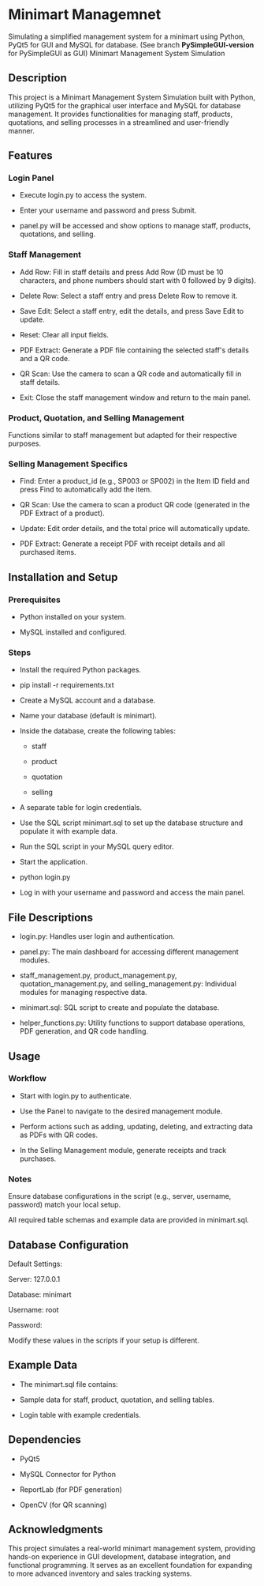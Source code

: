 # Minimart Managemnet

Simulating a simplified management system for a minimart using Python, PyQt5 for GUI and MySQL for database. (See branch **PySimpleGUI-version** for PySimpleGUI as GUI)
Minimart Management System Simulation

## Description

This project is a Minimart Management System Simulation built with Python, utilizing PyQt5 for the graphical user interface and MySQL for database management. It provides functionalities for managing staff, products, quotations, and selling processes in a streamlined and user-friendly manner.

## Features

### Login Panel

* Execute login.py to access the system.

* Enter your username and password and press Submit.

* panel.py will be accessed and show options to manage staff, products, quotations, and selling.

### Staff Management

* Add Row: Fill in staff details and press Add Row (ID must be 10 characters, and phone numbers should start with 0 followed by 9 digits).

* Delete Row: Select a staff entry and press Delete Row to remove it.

* Save Edit: Select a staff entry, edit the details, and press Save Edit to update.

* Reset: Clear all input fields.

* PDF Extract: Generate a PDF file containing the selected staff's details and a QR code.

* QR Scan: Use the camera to scan a QR code and automatically fill in staff details.

* Exit: Close the staff management window and return to the main panel.

### Product, Quotation, and Selling Management

Functions similar to staff management but adapted for their respective purposes.

### Selling Management Specifics

* Find: Enter a product_id (e.g., SP003 or SP002) in the Item ID field and press Find to automatically add the item.

* QR Scan: Use the camera to scan a product QR code (generated in the PDF Extract of a product).

* Update: Edit order details, and the total price will automatically update.

* PDF Extract: Generate a receipt PDF with receipt details and all purchased items.

## Installation and Setup

### Prerequisites

* Python installed on your system.

* MySQL installed and configured.

### Steps

* Install the required Python packages.

* pip install -r requirements.txt

* Create a MySQL account and a database.

* Name your database (default is minimart).

* Inside the database, create the following tables:

   * staff

   * product

   * quotation

   * selling

* A separate table for login credentials.

* Use the SQL script minimart.sql to set up the database structure and populate it with example data.

* Run the SQL script in your MySQL query editor.

* Start the application.

* python login.py

* Log in with your username and password and access the main panel.

## File Descriptions

* login.py: Handles user login and authentication.

* panel.py: The main dashboard for accessing different management modules.

* staff_management.py, product_management.py, quotation_management.py, and selling_management.py: Individual modules for managing respective data.

* minimart.sql: SQL script to create and populate the database.

* helper_functions.py: Utility functions to support database operations, PDF generation, and QR code handling.

## Usage

### Workflow

* Start with login.py to authenticate.

* Use the Panel to navigate to the desired management module.

* Perform actions such as adding, updating, deleting, and extracting data as PDFs with QR codes.

* In the Selling Management module, generate receipts and track purchases.

### Notes

Ensure database configurations in the script (e.g., server, username, password) match your local setup.

All required table schemas and example data are provided in minimart.sql.

## Database Configuration

Default Settings:

Server: 127.0.0.1

Database: minimart

Username: root

Password: 

Modify these values in the scripts if your setup is different.

## Example Data

* The minimart.sql file contains:

* Sample data for staff, product, quotation, and selling tables.

* Login table with example credentials.

## Dependencies

* PyQt5

* MySQL Connector for Python

* ReportLab (for PDF generation)

* OpenCV (for QR scanning)

## Acknowledgments

This project simulates a real-world minimart management system, providing hands-on experience in GUI development, database integration, and functional programming. It serves as an excellent foundation for expanding to more advanced inventory and sales tracking systems.
